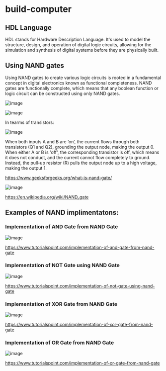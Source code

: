 # build-computer
## HDL Language
HDL stands for Hardware Description Language. It's used to model the structure, design, and operation of digital logic circuits, allowing for the simulation and synthesis of digital systems before they are physically built.
## Using NAND gates
Using NAND gates to create various logic circuits is rooted in a fundamental concept in digital electronics known as functional completeness. NAND gates are functionally complete, which means that any boolean function or logic circuit can be constructed using only NAND gates.

![image](https://github.com/marouene-djabbar/build-computer/assets/165311266/564334e6-f763-4ac4-9c98-1006f0d0fa15)


![image](https://github.com/marouene-djabbar/build-computer/assets/165311266/85e2341c-2234-4b3e-a79b-92c74f11c7aa)

In tearms of transistors:

![image](https://github.com/marouene-djabbar/build-computer/assets/165311266/6f52fce6-8b1b-41f0-aff4-012dea48cfc6)

When both inputs A and B are ‘on’, the current flows through both transistors (Q1 and Q2), grounding the output node, making the output 0.
When either A or B is 'off', the corresponding transistor is off, which means it does not conduct, and the current cannot flow completely to ground. Instead, the pull-up resistor (R) pulls the output node up to a high voltage, making the output 1.

https://www.geeksforgeeks.org/what-is-nand-gate/

![image](https://github.com/marouene-djabbar/build-computer/assets/165311266/fd75691f-d697-4462-977c-d15946e13d0d)

https://en.wikipedia.org/wiki/NAND_gate

## Examples of NAND implimentatons:

### Implementation of AND Gate from NAND Gate

![image](https://github.com/marouene-djabbar/build-computer/assets/165311266/24a5c105-d0f1-4f0d-af8a-934d02353a3c)

https://www.tutorialspoint.com/implementation-of-and-gate-from-nand-gate

### Implementation of NOT Gate using NAND Gate

![image](https://github.com/marouene-djabbar/build-computer/assets/165311266/32c3bcaa-e743-41e8-a13d-f75a670aa866)

https://www.tutorialspoint.com/implementation-of-not-gate-using-nand-gate

### Implementation of XOR Gate from NAND Gate

![image](https://github.com/marouene-djabbar/build-computer/assets/165311266/9be158c0-8aae-40cc-a1fb-3c3f13a1e981)

https://www.tutorialspoint.com/implementation-of-xor-gate-from-nand-gate

### Implementation of OR Gate from NAND Gate


![image](https://github.com/marouene-djabbar/build-computer/assets/165311266/c98fb604-53e6-44b0-8e29-d492adbc81c5)

https://www.tutorialspoint.com/implementation-of-or-gate-from-nand-gate









